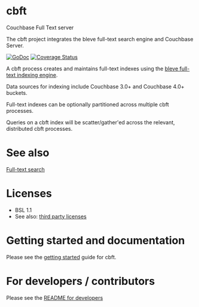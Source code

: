 cbft
====

Couchbase Full Text server

The cbft project integrates the bleve full-text search engine and Couchbase Server.

[![GoDoc](https://godoc.org/github.com/couchbase/cbft?status.svg)](https://godoc.org/github.com/couchbase/cbft) [![Coverage Status](https://coveralls.io/repos/couchbase/cbft/badge.png?branch=master)](https://coveralls.io/r/couchbase/cbft?branch=master)

A cbft process creates and maintains full-text indexes using the
[bleve full-text indexing engine](http://www.blevesearch.com/).

Data sources for indexing include Couchbase 3.0+ and Couchbase 4.0+ buckets.

Full-text indexes can be optionally partitioned across multiple cbft processes.

Queries on a cbft index will be scatter/gather'ed across the relevant, distributed cbft processes.

# See also

[Full-text search](https://www.couchbase.com/products/full-text-search)

# Licenses

* BSL 1.1
* See also: [third party licenses](https://github.com/couchbase/cbft/blob/master/LICENSE-thirdparty.txt)

# Getting started and documentation

Please see the [getting started](http://labs.couchbase.com/cbft) guide for cbft.

# For developers / contributors

Please see the [README for developers](https://github.com/couchbase/cbft/blob/master/README-dev.md)
